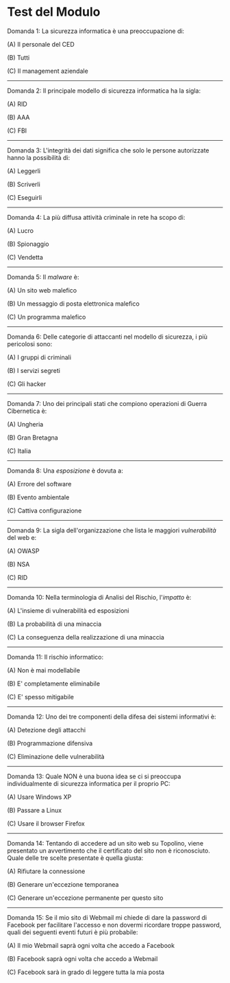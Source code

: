 # Test del Modulo

Domanda 1: La sicurezza informatica è una preoccupazione di:

(A) Il personale del CED

(B) Tutti

(C) Il management aziendale

---

Domanda 2: Il principale modello di sicurezza informatica ha la sigla:

(A) RID

(B) AAA

(C) FBI

---

Domanda 3: L'integrità dei dati significa che solo le persone autorizzate hanno la possibilità di:

(A) Leggerli

(B) Scriverli

(C) Eseguirli

---

Domanda 4: La più diffusa attività criminale in rete ha scopo di:

(A) Lucro

(B) Spionaggio

(C) Vendetta

---

Domanda 5: Il _malware_ è:

(A) Un sito web malefico

(B) Un messaggio di posta elettronica malefico

(C) Un programma malefico

---

Domanda 6: Delle categorie di attaccanti nel modello di sicurezza, i più pericolosi sono:

(A) I gruppi di criminali

(B) I servizi segreti

(C) Gli hacker

---

Domanda 7: Uno dei principali stati che compiono operazioni di Guerra Cibernetica è:

(A) Ungheria

(B) Gran Bretagna

(C) Italia

---

Domanda 8: Una _esposizione_ è dovuta a:

(A) Errore del software

(B) Evento ambientale

(C) Cattiva configurazione

---

Domanda 9: La sigla dell'organizzazione che lista le maggiori _vulnerabilità_ del web e:

(A) OWASP

(B) NSA

(C) RID

---

Domanda 10: Nella terminologia di Analisi del Rischio, l'_impatto_ è:

(A) L'insieme di vulnerabilità ed esposizioni

(B) La probabilità di una minaccia

(C) La conseguenza della realizzazione di una minaccia

---

Domanda 11: Il rischio informatico:

(A) Non è mai modellabile

(B) E' completamente eliminabile

(C) E' spesso mitigabile

---

Domanda 12: Uno dei tre componenti della difesa dei sistemi informativi è:

(A) Detezione degli attacchi

(B) Programmazione difensiva

(C) Eliminazione delle vulnerabilità

---

Domanda 13: Quale NON è una buona idea se ci si preoccupa individualmente di sicurezza informatica per il proprio PC:

(A) Usare Windows XP

(B) Passare a Linux

(C) Usare il browser Firefox

---

Domanda 14: Tentando di accedere ad un sito web su Topolino, viene presentato un avvertimento che il certificato del sito non è riconosciuto. Quale delle tre scelte presentate è quella giusta:

(A) Rifiutare la connessione

(B) Generare un'eccezione temporanea

(C) Generare un'eccezione permanente per questo sito

---

Domanda 15: Se il mio sito di Webmail mi chiede di dare la password di Facebook per facilitare l'accesso e non dovermi ricordare troppe password, quali dei seguenti eventi futuri è più probabile:

(A) Il mio Webmail saprà ogni volta che accedo a Facebook

(B) Facebook saprà ogni volta che accedo a Webmail

(C) Facebook sarà in grado di leggere tutta la mia posta
